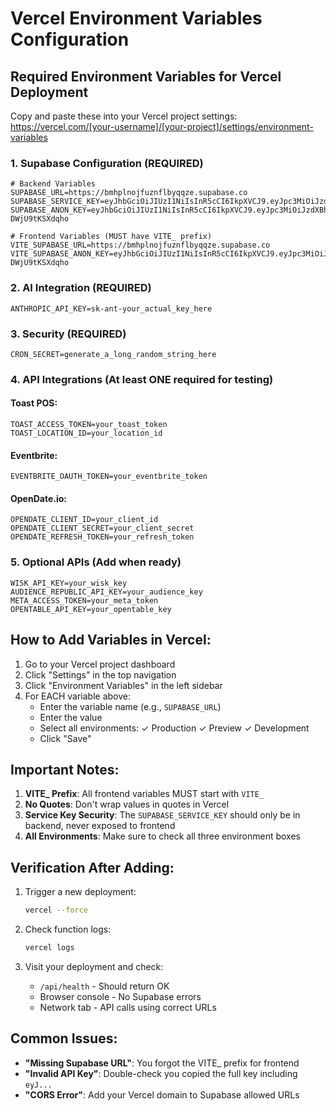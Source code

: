 # Vercel Environment Variables Configuration

## Required Environment Variables for Vercel Deployment

Copy and paste these into your Vercel project settings:
https://vercel.com/[your-username]/[your-project]/settings/environment-variables

### 1. Supabase Configuration (REQUIRED)

```env
# Backend Variables
SUPABASE_URL=https://bmhplnojfuznflbyqqze.supabase.co
SUPABASE_SERVICE_KEY=eyJhbGciOiJIUzI1NiIsInR5cCI6IkpXVCJ9.eyJpc3MiOiJzdXBhYmFzZSIsInJlZiI6ImJtaHBsbm9qZnV6bmZsYnlxcXplIiwicm9sZSI6InNlcnZpY2Vfcm9sZSIsImlhdCI6MTc1MjI4NTkxNywiZXhwIjoyMDY3ODYxOTE3fQ.PSUDBof_kgUQ0fnzhW0IGaCTfNUAHMh27f4q4CGWnoY
SUPABASE_ANON_KEY=eyJhbGciOiJIUzI1NiIsInR5cCI6IkpXVCJ9.eyJpc3MiOiJzdXBhYmFzZSIsInJlZiI6ImJtaHBsbm9qZnV6bmZsYnlxcXplIiwicm9sZSI6ImFub24iLCJpYXQiOjE3NTIyODU5MTcsImV4cCI6MjA2Nzg2MTkxN30.5tijREpPkdjWCFcI6zO9OfUrKhHOb-DWjU9tKSXdqho

# Frontend Variables (MUST have VITE_ prefix)
VITE_SUPABASE_URL=https://bmhplnojfuznflbyqqze.supabase.co
VITE_SUPABASE_ANON_KEY=eyJhbGciOiJIUzI1NiIsInR5cCI6IkpXVCJ9.eyJpc3MiOiJzdXBhYmFzZSIsInJlZiI6ImJtaHBsbm9qZnV6bmZsYnlxcXplIiwicm9sZSI6ImFub24iLCJpYXQiOjE3NTIyODU5MTcsImV4cCI6MjA2Nzg2MTkxN30.5tijREpPkdjWCFcI6zO9OfUrKhHOb-DWjU9tKSXdqho
```

### 2. AI Integration (REQUIRED)

```env
ANTHROPIC_API_KEY=sk-ant-your_actual_key_here
```

### 3. Security (REQUIRED)

```env
CRON_SECRET=generate_a_long_random_string_here
```

### 4. API Integrations (At least ONE required for testing)

#### Toast POS:
```env
TOAST_ACCESS_TOKEN=your_toast_token
TOAST_LOCATION_ID=your_location_id
```

#### Eventbrite:
```env
EVENTBRITE_OAUTH_TOKEN=your_eventbrite_token
```

#### OpenDate.io:
```env
OPENDATE_CLIENT_ID=your_client_id
OPENDATE_CLIENT_SECRET=your_client_secret
OPENDATE_REFRESH_TOKEN=your_refresh_token
```

### 5. Optional APIs (Add when ready)

```env
WISK_API_KEY=your_wisk_key
AUDIENCE_REPUBLIC_API_KEY=your_audience_key
META_ACCESS_TOKEN=your_meta_token
OPENTABLE_API_KEY=your_opentable_key
```

## How to Add Variables in Vercel:

1. Go to your Vercel project dashboard
2. Click "Settings" in the top navigation
3. Click "Environment Variables" in the left sidebar
4. For EACH variable above:
   - Enter the variable name (e.g., `SUPABASE_URL`)
   - Enter the value
   - Select all environments: ✓ Production ✓ Preview ✓ Development
   - Click "Save"

## Important Notes:

1. **VITE_ Prefix**: All frontend variables MUST start with `VITE_`
2. **No Quotes**: Don't wrap values in quotes in Vercel
3. **Service Key Security**: The `SUPABASE_SERVICE_KEY` should only be in backend, never exposed to frontend
4. **All Environments**: Make sure to check all three environment boxes

## Verification After Adding:

1. Trigger a new deployment:
   ```bash
   vercel --force
   ```

2. Check function logs:
   ```bash
   vercel logs
   ```

3. Visit your deployment and check:
   - `/api/health` - Should return OK
   - Browser console - No Supabase errors
   - Network tab - API calls using correct URLs

## Common Issues:

- **"Missing Supabase URL"**: You forgot the VITE_ prefix for frontend
- **"Invalid API Key"**: Double-check you copied the full key including `eyJ...`
- **"CORS Error"**: Add your Vercel domain to Supabase allowed URLs